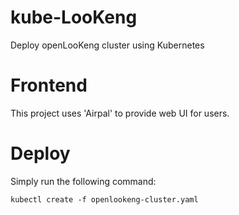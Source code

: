 # kube-LooKeng
Deploy openLooKeng cluster using Kubernetes

# Frontend
This project uses 'Airpal' to provide web UI for users.

# Deploy
Simply run the following command:
```
kubectl create -f openlookeng-cluster.yaml
```

